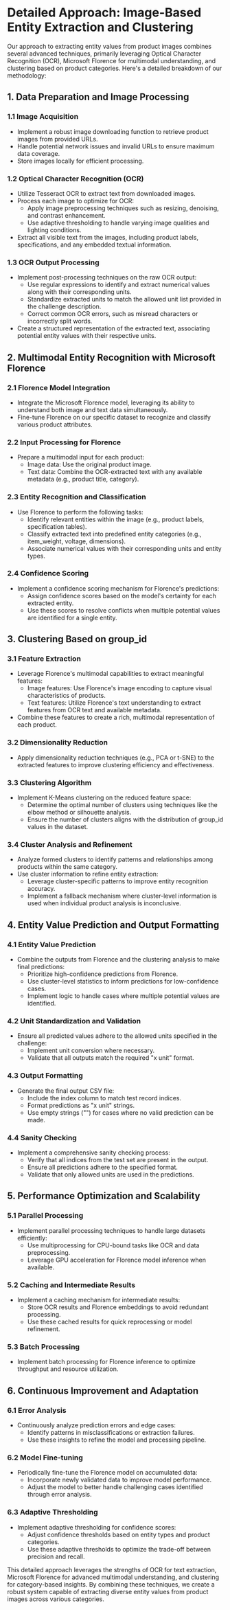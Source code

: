 # Detailed Approach: Image-Based Entity Extraction and Clustering

Our approach to extracting entity values from product images combines several advanced techniques, primarily leveraging Optical Character Recognition (OCR), Microsoft Florence for multimodal understanding, and clustering based on product categories. Here's a detailed breakdown of our methodology:

## 1. Data Preparation and Image Processing

### 1.1 Image Acquisition
- Implement a robust image downloading function to retrieve product images from provided URLs.
- Handle potential network issues and invalid URLs to ensure maximum data coverage.
- Store images locally for efficient processing.

### 1.2 Optical Character Recognition (OCR)
- Utilize Tesseract OCR to extract text from downloaded images.
- Process each image to optimize for OCR:
  - Apply image preprocessing techniques such as resizing, denoising, and contrast enhancement.
  - Use adaptive thresholding to handle varying image qualities and lighting conditions.
- Extract all visible text from the images, including product labels, specifications, and any embedded textual information.

### 1.3 OCR Output Processing
- Implement post-processing techniques on the raw OCR output:
  - Use regular expressions to identify and extract numerical values along with their corresponding units.
  - Standardize extracted units to match the allowed unit list provided in the challenge description.
  - Correct common OCR errors, such as misread characters or incorrectly split words.
- Create a structured representation of the extracted text, associating potential entity values with their respective units.

## 2. Multimodal Entity Recognition with Microsoft Florence

### 2.1 Florence Model Integration
- Integrate the Microsoft Florence model, leveraging its ability to understand both image and text data simultaneously.
- Fine-tune Florence on our specific dataset to recognize and classify various product attributes.

### 2.2 Input Processing for Florence
- Prepare a multimodal input for each product:
  - Image data: Use the original product image.
  - Text data: Combine the OCR-extracted text with any available metadata (e.g., product title, category).

### 2.3 Entity Recognition and Classification
- Use Florence to perform the following tasks:
  - Identify relevant entities within the image (e.g., product labels, specification tables).
  - Classify extracted text into predefined entity categories (e.g., item_weight, voltage, dimensions).
  - Associate numerical values with their corresponding units and entity types.

### 2.4 Confidence Scoring
- Implement a confidence scoring mechanism for Florence's predictions:
  - Assign confidence scores based on the model's certainty for each extracted entity.
  - Use these scores to resolve conflicts when multiple potential values are identified for a single entity.

## 3. Clustering Based on group_id

### 3.1 Feature Extraction
- Leverage Florence's multimodal capabilities to extract meaningful features:
  - Image features: Use Florence's image encoding to capture visual characteristics of products.
  - Text features: Utilize Florence's text understanding to extract features from OCR text and available metadata.
- Combine these features to create a rich, multimodal representation of each product.

### 3.2 Dimensionality Reduction
- Apply dimensionality reduction techniques (e.g., PCA or t-SNE) to the extracted features to improve clustering efficiency and effectiveness.

### 3.3 Clustering Algorithm
- Implement K-Means clustering on the reduced feature space:
  - Determine the optimal number of clusters using techniques like the elbow method or silhouette analysis.
  - Ensure the number of clusters aligns with the distribution of group_id values in the dataset.

### 3.4 Cluster Analysis and Refinement
- Analyze formed clusters to identify patterns and relationships among products within the same category.
- Use cluster information to refine entity extraction:
  - Leverage cluster-specific patterns to improve entity recognition accuracy.
  - Implement a fallback mechanism where cluster-level information is used when individual product analysis is inconclusive.

## 4. Entity Value Prediction and Output Formatting

### 4.1 Entity Value Prediction
- Combine the outputs from Florence and the clustering analysis to make final predictions:
  - Prioritize high-confidence predictions from Florence.
  - Use cluster-level statistics to inform predictions for low-confidence cases.
  - Implement logic to handle cases where multiple potential values are identified.

### 4.2 Unit Standardization and Validation
- Ensure all predicted values adhere to the allowed units specified in the challenge:
  - Implement unit conversion where necessary.
  - Validate that all outputs match the required "x unit" format.

### 4.3 Output Formatting
- Generate the final output CSV file:
  - Include the index column to match test record indices.
  - Format predictions as "x unit" strings.
  - Use empty strings ("") for cases where no valid prediction can be made.

### 4.4 Sanity Checking
- Implement a comprehensive sanity checking process:
  - Verify that all indices from the test set are present in the output.
  - Ensure all predictions adhere to the specified format.
  - Validate that only allowed units are used in the predictions.

## 5. Performance Optimization and Scalability

### 5.1 Parallel Processing
- Implement parallel processing techniques to handle large datasets efficiently:
  - Use multiprocessing for CPU-bound tasks like OCR and data preprocessing.
  - Leverage GPU acceleration for Florence model inference when available.

### 5.2 Caching and Intermediate Results
- Implement a caching mechanism for intermediate results:
  - Store OCR results and Florence embeddings to avoid redundant processing.
  - Use these cached results for quick reprocessing or model refinement.

### 5.3 Batch Processing
- Implement batch processing for Florence inference to optimize throughput and resource utilization.

## 6. Continuous Improvement and Adaptation

### 6.1 Error Analysis
- Continuously analyze prediction errors and edge cases:
  - Identify patterns in misclassifications or extraction failures.
  - Use these insights to refine the model and processing pipeline.

### 6.2 Model Fine-tuning
- Periodically fine-tune the Florence model on accumulated data:
  - Incorporate newly validated data to improve model performance.
  - Adjust the model to better handle challenging cases identified through error analysis.

### 6.3 Adaptive Thresholding
- Implement adaptive thresholding for confidence scores:
  - Adjust confidence thresholds based on entity types and product categories.
  - Use these adaptive thresholds to optimize the trade-off between precision and recall.

This detailed approach leverages the strengths of OCR for text extraction, Microsoft Florence for advanced multimodal understanding, and clustering for category-based insights. By combining these techniques, we create a robust system capable of extracting diverse entity values from product images across various categories.
